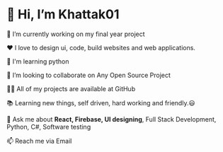 <h1>👋 Hi, I’m Khattak01</h1>

🔭 I’m currently working on my final year project

❤️ I love to design ui, code, build websites and web applications.

🌱 I'm learning python

👯 I’m looking to collaborate on Any Open Source Project

👨‍💻 All of my projects are available at GitHub

📚 Learning new things, self driven, hard working and friendly.😃

💬 Ask me about <strong>React, Firebase, UI designing</strong>, Full Stack Development, Python, C#, Software testing

📫 Reach me via Email

